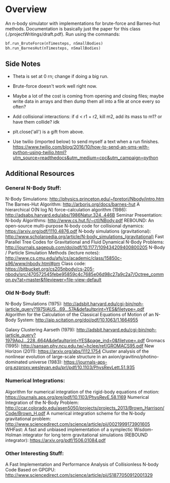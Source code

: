 # Overview
An n-body simulator with implementations for brute-force and Barnes-hut methods. Documentation is basically just the paper for this class (./projectWritings/draft.pdf). Run using the commands:

```python
bf.run_BruteForce(nTimesteps, nSmallBodies)
bh.run_BarnesHut(nTimesteps, nSmallBodies)
```

## Side Notes

- Theta is set at 0 rn; change if doing a big run.

- Brute-force doesn't work well right now.

- Maybe a lot of the cost is coming from opening and closing files; maybe write data in arrays and then dump them all into a file at once every so often?

- Add collisional interactions: if d < r1 + r2, kill m2, add its mass to m1? or have them collide? idk

- plt.close('all') is a gift from above.

- Use twilio (imported below) to send myself a text when a run finishes.
    https://www.twilio.com/blog/2016/10/how-to-send-an-sms-with-python-using-twilio.html?utm_source=readthedocs&utm_medium=cpc&utm_campaign=python

## Additional Resources
### General N-Body Stuff:
N-Body Simulations: http://physics.princeton.edu/~fpretori/Nbody/intro.htm
The Barnes-Hut Algorithm: http://arborjs.org/docs/barnes-hut
A hierarchical O(N log N) force-calculation algorithm (1986): http://adsabs.harvard.edu/abs/1986Natur.324..446B
Seminar Presentation: N-body Algorithms: http://www.cs.hut.fi/~ctl/NBody.pdf
REBOUND: An open-source multi-purpose N-body code for collisional dynamics: https://arxiv.org/pdf/1110.4876.pdf
N-body simulations (gravitational): http://www.scholarpedia.org/article/N-body_simulations_(gravitational)
Fast Parallel Tree Codes for Gravitational and Fluid Dynamical N-Body Problems: http://journals.sagepub.com/doi/pdf/10.1177/109434209400800205
N-Body / Particle Simulation Methods (lecture notes): http://www.cs.cmu.edu/afs/cs/academic/class/15850c-s96/www/nbody.html#pm
Class code: https://bitbucket.org/cs205nbody/cs-205-nbody/src/470572545febe95859c4c7685e06d98c27a9c2a7/Octree_common.py?at=master&fileviewer=file-view-default

### Old N-Body Stuff:
N-Body Simulations (1975): http://adsbit.harvard.edu/cgi-bin/nph-iarticle_query?1975IAUS...69...57A&defaultprint=YES&filetype=.pdf
Algorithm for the Calculation of the Classical Equations of Motion of an N-Body System: http://aip.scitation.org/doi/pdf/10.1063/1.1664955

Galaxy Clustering Aarseth (1979): http://adsbit.harvard.edu/cgi-bin/nph-iarticle_query?1979ApJ...228..664A&defaultprint=YES&page_ind=0&filetype=.pdf
Gromacs (1995): http://sansan.phy.ncu.edu.tw/~hclee/ref/GROMACS95.pdf
New Horizon (2011): https://arxiv.org/abs/1112.1754
Cluster analysis of the nonlinear evolution of large-scale structure in an axion/gravitino/photino-dominated universe (1983): https://journals-aps-org.ezproxy.wesleyan.edu/prl/pdf/10.1103/PhysRevLett.51.935


### Numerical Integrations:
Algorithm for numerical integration of the rigid-body equations of motion: https://journals.aps.org/pre/pdf/10.1103/PhysRevE.58.1169
Numerical Integration of the N-Body Problem: http://ccar.colorado.edu/asen5050/projects/projects_2013/Brown_Harrison/Code/Brown_H.pdf
A numerical integration scheme for the N-body gravitational problem: http://www.sciencedirect.com/science/article/pii/0021999173901605
WHFast: A fast and unbiased implementation of a symplectic Wisdom-Holman integrator for long term gravitational simulations (REBOUND integrator): https://arxiv.org/pdf/1506.01084.pdf

### Other Interesting Stuff:
A Fast Implementation and Performance Analysis of Collisionless N-body Code Based on GPGPU: http://www.sciencedirect.com/science/article/pii/S1877050912001329
